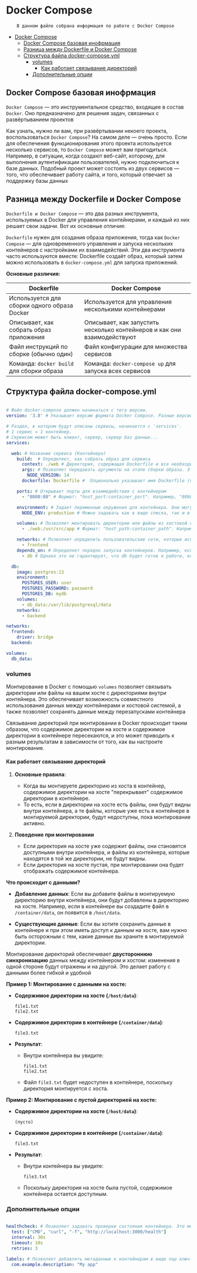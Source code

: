 # Docker Compose

```plantext
    В данном файле собрана информация по работе с Docker Compose
```

- [Docker Compose](#docker-compose)
  - [Docker Compose базовая инофрмация](#docker-compose-базовая-инофрмация)
  - [Разница между Dockerfile и Docker Compose](#разница-между-dockerfile-и-docker-compose)
  - [Структура файла docker-compose.yml](#структура-файла-docker-composeyml)
    - [volumes](#volumes)
      - [Как работает связывание директорий](#как-работает-связывание-директорий)
    - [Дополнительные опции](#дополнительные-опции)

## Docker Compose базовая инофрмация

`Docker Compose` — это инструментальное средство, входящее в состав `Docker`. Оно предназначено для решения задач, связанных с развёртыванием проектов

Как узнать, нужно ли вам, при развёртывании некоего проекта, воспользоваться `Docker Compose`? На самом деле — очень просто. Если для обеспечения функционирования этого проекта используется несколько сервисов, то `Docker Compose` может вам пригодиться. Например, в ситуации, когда создают веб-сайт, которому, для выполнения аутентификации пользователей, нужно подключиться к базе данных. Подобный проект может состоять из двух сервисов — того, что обеспечивает работу сайта, и того, который отвечает за поддержку базы данных

## Разница между Dockerfile и Docker Compose

`Dockerfile и Docker Compose` — это два разных инструмента, используемых в Docker для управления контейнерами, и каждый из них решает свои задачи. Вот их основные отличия:

`Dockerfile` нужен для создания образа приложения, тогда как `Docker Compose` — для одновременного управления и запуска нескольких контейнеров с настройками их взаимодействий. Эти два инструмента часто используются вместе: Dockerfile создаёт образ, который затем можно использовать в `docker-compose.yml` для запуска приложений.

**Основные различия:**

| **Dockerfile**                              | **Docker Compose**                         |
|---------------------------------------------|--------------------------------------------|
| Используется для сборки одного образа Docker | Используется для управления несколькими контейнерами |
| Описывает, как собрать образ приложения     | Описывает, как запустить несколько контейнеров и как они взаимодействуют |
| Файл инструкций по сборке (обычно один)     | Файл конфигурации для множества сервисов   |
| Команда: `docker build` для сборки образа   | Команда: `docker-compose up` для запуска всех сервисов |

## Структура файла docker-compose.yml

```yaml

# Файл docker-compose должен начинаться с тега версии.
version: '3.8' # Указывает версию формата Docker Compose. Разные версии могут поддерживать различные функции.

# Раздел, в котором будут описаны сервисы, начинается с 'services'.
# 1 сервис = 1 контейнер.
# Сервисом может быть клиент, сервер, сервер баз данных...
services:

  web: # Название сервиса (Контейнера)
    build:  # Определяет, как собрать образ для сервиса
      context: ./web # Директория, содержащая Dockerfile и все необходимые файлы для сборки
      args: # Позволяет передавать аргументы на этапе сборки образа. Эти аргументы можно использовать в Dockerfile
        NODE_VERSION: 14
      dockerfile: Dockerfile #  Опционально указывает имя Dockerfile (по умолчанию Dockerfile)

    ports: # Открывает порты для взаимодействия с контейнером
      - "8080:80" # Формат: "host_port:container_port". Например, "8080:80" направляет трафик с порта 8080 на хосте к порту 80 в контейнере

    environment: # Задает переменные окружения для контейнера. Они могут использоваться приложением внутри контейнера
      NODE_ENV: production # Можно задавать как в виде списка, так и в виде ключ-значение

    volumes: # Позволяет монтировать директории или файлы из хостовой системы в контейнер, что позволяет сохранять данные между перезапусками контейнера или делать разработку более удобной
      - ./web:/usr/src/app # Формат: "host_path:container_path". Например, - ./web:/usr/src/app монтирует директорию ./web с хоста в /usr/src/app внутри контейнера

    networks: # Позволяет определить пользовательские сети, которые используются для связи между контейнерами. По умолчанию все контейнеры подключаются к одной сети, но можно создать и использовать собственные
      - frontend
    depends_on: # Определяет порядок запуска контейнеров. Например, если сервис app зависит от сервиса db
      - db # Однако это не гарантирует, что db будет готов к работе, когда app запустится

  db:
    image: postgres:13
    environment:
      POSTGRES_USER: user
      POSTGRES_PASSWORD: password
      POSTGRES_DB: mydb
    volumes:
      - db_data:/var/lib/postgresql/data
    networks:
      - backend

networks:
  frontend:
    driver: bridge
  backend:

volumes:
  db_data:

```

### volumes

Монтирование в Docker с помощью `volumes` позволяет связывать директории или файлы на вашем хосте с директориями внутри контейнера. Это обеспечивает возможность совместного использования данных между контейнерами и хостовой системой, а также позволяет сохранять данные между перезапусками контейнера

Связывание директорий при монтировании в Docker происходит таким образом, что содержимое директории на хосте и содержимое директории в контейнере пересекаются, и это может приводить к разным результатам в зависимости от того, как вы настроите монтирование.

#### Как работает связывание директорий

1. **Основные правила**:
   - Когда вы монтируете директорию из хоста в контейнер, содержимое директории на хосте "перекрывает" содержимое директории в контейнере.
   - То есть, если в директории на хосте есть файлы, они будут видны внутри контейнера, а те файлы, которые уже есть в контейнере в монтируемой директории, будут недоступны, пока монтирование активно.

2. **Поведение при монтировании**
   - Если директория на хосте уже содержит файлы, они становятся доступными внутри контейнера, и файлы из контейнера, которые находятся в той же директории, не будут видны.
   - Если директория на хосте пустая, при монтировании она будет отображать содержимое контейнера.

**Что происходит с данными?**

- **Добавление данных**: Если вы добавите файлы в монтируемую директорию внутри контейнера, они будут добавлены в директорию на хосте. Например, если в контейнере вы создадите файл в `/container/data`, он появится в `/host/data`.

- **Существующие данные**: Если вы хотите сохранить данные в контейнере и при этом иметь доступ к данным на хосте, вам нужно быть осторожным с тем, какие данные вы храните в монтируемой директории.

Монтирование директорий обеспечивает **двустороннюю синхронизацию** данных между контейнером и хостом: изменения в одной стороне будут отражены и на другой. Это делает работу с данными более гибкой и удобной

**Пример 1: Монтирование с данными на хосте:**

- **Содержимое директории на хосте (`/host/data`)**:
  
  ```plantext
  file1.txt
  file2.txt
  ```

- **Содержимое директории в контейнере (`/container/data`)**:
  
  ```plantext
  file3.txt
  ```

- **Результат**:
  - Внутри контейнера вы увидите:
  
    ```plantext
    file1.txt
    file2.txt
    ```

  - Файл `file3.txt` будет недоступен в контейнере, поскольку директория монтируется с хоста.

**Пример 2: Монтирование с пустой директорией на хосте:**

- **Содержимое директории на хосте (`/host/data`)**:

  ```plantext
  (пусто)
  ```

- **Содержимое директории в контейнере (`/container/data`)**:
  
  ```plantext
  file3.txt
  ```

- **Результат**:
  - Внутри контейнера вы увидите:

    ```plantext
    file3.txt
    
    ```

  - Поскольку директория на хосте была пустой, содержимое контейнера остается доступным.

### Дополнительные опции

```yaml

healthcheck: # Позволяет задавать проверки состояния контейнера. Это может быть полезно для определения, работает ли сервис корректно
  test: ["CMD", "curl", "-f", "http://localhost:3000/health"]
  interval: 30s
  timeout: 10s
  retries: 3

labels: # Позволяет добавлять метаданные к контейнерам в виде пар ключ-значение. Это может быть полезно для организации и управления контейнерами
  com.example.description: "My app"
```